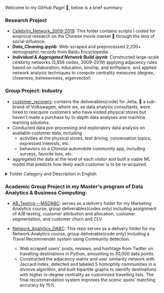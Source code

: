 Welcome to my GitHub Page! :wave:, below is a brief summary

### Research Project
- [Celebrity_Network_2009-2019](https://github.com/xz2623/Celebrity_Network_2009-2019): This folder contains scripts I coded for empirical research on the Chinese movie market :movie_camera: through the lens of social influence.
- ***Data_Cleaning.ipynb***: Web-scraped and preprocessed 2,200+ demographic records from Baidu Encyclopedia
- ***Individual & Aggregated Network Build.ipynb***: Constructed large-scale celebrity networks (5,856 nodes, 2009–2019) applying adjacency rules based on collaboration, education, kinship, and birthplace, and applied network analysis techniques to compute centrality measures (degree, closeness, betweenness, eigenvector)

### Group Project: Industry
- [customer_recovery](https://github.com/xz2623/customer_recovery): contains the deliverables(code) for Jetta, :car: a sub-brand of Volkswagen, where we, as data analysis consultants, were hired to reacquire customers who have visited physical stores but haven't made a purchase by in-depth data analyses and machine learning solutions.
- Conducted data pre-processing and exploratory data analysis on available customer data, including
	- activities at the physical stores, test driving, conversation topics, expressed interests, etc.
 	- behaviors on a Chinese automobile community app, including surveys, favorite lists, etc. 
- aggregated the data at the level of each visitor and built a viable ML model that predicts how likely each customer is to be re-acquired.
<details>
  <summary>Folder Category and Description in English</summary>

***Main folder***: [机会战败模型] / [ A ML project that mitigates potential customers loss]
  
1. sub-folder [1. 合并表格及数据预处理] / [ 1. Data Merging and Data Preprocessing]: conducted 

2. sub-folder [2. 构建客流表与机会表款表字段] / [ 2. Built a wide table with customer activities and intentions]

3. sub-folder [3. 构建试乘试驾变量及试乘试驾表宽表] / [ 3. Built a wide table with customer test driving activities]

4. sub-folder [4. 构建全新变量及宽表] / [ 3. Built a data mart with all available data at the aggregated level of each visitor]

5. sub-folder [5. Time-decay algorithms]
</details>



### Academic Group Project in my Master's program of Data Analytics & Business Computing: 
- [AB_Testing---MSDABC](https://github.com/xz2623/AB_Testing---MSDABC): serves as a delivery folder for my Marketing Analytics course, group deliverables(codes only) including assignment of A/B testing, customer attribution and allocation, customer segmentation, and customer churn and CLV.

- [Network_Analytics_DABC](https://github.com/xz2623/Network_Analytics_DABC): This repo serves as a delivery folder for my Network Analytics course, group deliverable(code only) including a Travel Recommender system using Community detection:
	- Web scraped users' posts, reviews, and hashtags from Twitter on travelling destinations in Python, amounting to 30,000 data points.
 	- Constructed the adjacency matrix and user similarity network with Jaccard Index, detected and labeled 5 homophily communities in a divisive algorithm, and built bipartite graphs to identify destinations with higher in-degree centrality as customized travelling lists. The final recommendation system improves the scenic spots’ matching accuracy by 15%.
